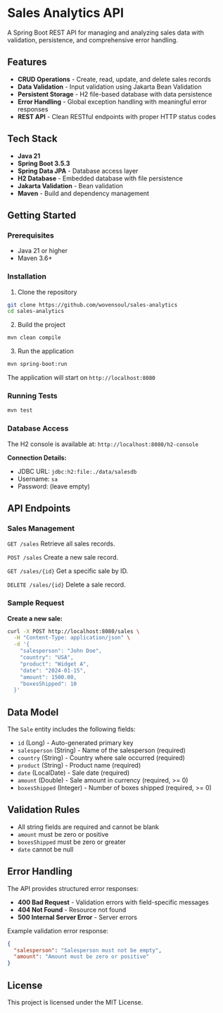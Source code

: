 # Sales Analytics API

A Spring Boot REST API for managing and analyzing sales data with validation, persistence, and comprehensive error handling.

## Features

- **CRUD Operations** - Create, read, update, and delete sales records
- **Data Validation** - Input validation using Jakarta Bean Validation
- **Persistent Storage** - H2 file-based database with data persistence
- **Error Handling** - Global exception handling with meaningful error responses
- **REST API** - Clean RESTful endpoints with proper HTTP status codes

## Tech Stack

- **Java 21**
- **Spring Boot 3.5.3**
- **Spring Data JPA** - Database access layer
- **H2 Database** - Embedded database with file persistence
- **Jakarta Validation** - Bean validation
- **Maven** - Build and dependency management

## Getting Started

### Prerequisites

- Java 21 or higher
- Maven 3.6+

### Installation

1. Clone the repository
```bash
git clone https://github.com/wovensoul/sales-analytics
cd sales-analytics
```

2. Build the project
```bash
mvn clean compile
```

3. Run the application
```bash
mvn spring-boot:run
```
The application will start on `http://localhost:8080`

### Running Tests
```bash
mvn test
```

### Database Access

The H2 console is available at: `http://localhost:8080/h2-console`

**Connection Details:**
- JDBC URL: `jdbc:h2:file:./data/salesdb`
- Username: `sa`
- Password: (leave empty)

## API Endpoints

### Sales Management

`GET /sales`
Retrieve all sales records.

`POST /sales`
Create a new sale record.

`GET /sales/{id}`
Get a specific sale by ID.

`DELETE /sales/{id}`
Delete a sale record.

### Sample Request

**Create a new sale:**
```bash
curl -X POST http://localhost:8080/sales \
  -H "Content-Type: application/json" \
  -d '{
    "salesperson": "John Doe",
    "country": "USA",
    "product": "Widget A",
    "date": "2024-01-15",
    "amount": 1500.00,
    "boxesShipped": 10
  }'
```

## Data Model

The `Sale` entity includes the following fields:

- `id` (Long) - Auto-generated primary key
- `salesperson` (String) - Name of the salesperson (required)
- `country` (String) - Country where sale occurred (required)
- `product` (String) - Product name (required)
- `date` (LocalDate) - Sale date (required)
- `amount` (Double) - Sale amount in currency (required, >= 0)
- `boxesShipped` (Integer) - Number of boxes shipped (required, >= 0)

## Validation Rules

- All string fields are required and cannot be blank
- `amount` must be zero or positive
- `boxesShipped` must be zero or greater
- `date` cannot be null

## Error Handling

The API provides structured error responses:

- **400 Bad Request** - Validation errors with field-specific messages
- **404 Not Found** - Resource not found
- **500 Internal Server Error** - Server errors

Example validation error response:
```json
{
  "salesperson": "Salesperson must not be empty",
  "amount": "Amount must be zero or positive"
}
```

## License

This project is licensed under the MIT License.